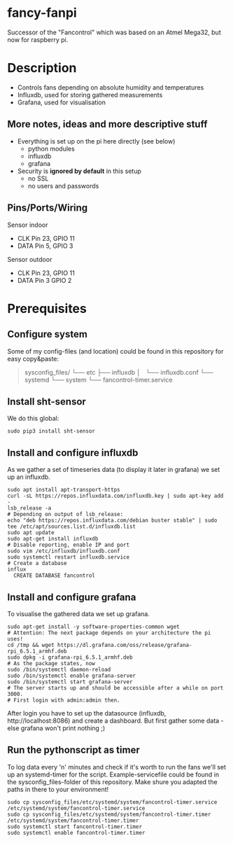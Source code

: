 # fancy-fanpi

Successor of the "Fancontrol" which was based on an Atmel Mega32, but now for raspberry pi.

# Description

* Controls fans depending on absolute humidity and temperatures
* Influxdb, used for storing gathered measurements 
* Grafana, used for visualisation

## More notes, ideas and more descriptive stuff

* Everything is set up on the pi here directly (see below)
    - python modules
    - influxdb
    - grafana
* Security is **ignored by default** in this setup
    - no SSL
    - no users and passwords
    
## Pins/Ports/Wiring

Sensor indoor
  * CLK Pin 23, GPIO 11
  * DATA Pin 5, GPIO 3
  
Sensor outdoor
  * CLK Pin 23, GPIO 11
  * DATA Pin 3 GPIO 2

# Prerequisites

## Configure system

Some of my config-files (and location) could be found in this repository for easy copy&paste:

>sysconfig_files/
└── etc
    ├── influxdb
    │   └── influxdb.conf
    └── systemd
        └── system
            └── fancontrol-timer.service

## Install sht-sensor

We do this global:

~~~
sudo pip3 install sht-sensor
~~~

## Install and configure influxdb

As we gather a set of timeseries data (to display it later in grafana) we set up an influxdb.

~~~
sudo apt install apt-transport-https
curl -sL https://repos.influxdata.com/influxdb.key | sudo apt-key add -
lsb_release -a
# Depending on output of lsb_release:
echo "deb https://repos.influxdata.com/debian buster stable" | sudo tee /etc/apt/sources.list.d/influxdb.list
sudo apt update
sudo apt-get install influxdb
# Disable reporting, enable IP and port
sudo vim /etc/influxdb/influxdb.conf
sudo systemctl restart influxdb.service
# Create a database
influx
  CREATE DATABASE fancontrol
~~~

## Install and configure grafana

To visualise the gathered data we set up grafana.

~~~
sudo apt-get install -y software-properties-common wget
# Attention: The next package depends on your architecture the pi uses!
cd /tmp && wget https://dl.grafana.com/oss/release/grafana-rpi_6.5.1_armhf.deb
sudo dpkg -i grafana-rpi_6.5.1_armhf.deb
# As the package states, now
sudo /bin/systemctl daemon-reload
sudo /bin/systemctl enable grafana-server
sudo /bin/systemctl start grafana-server
# The server starts up and should be accessible after a while on port 3000.
# First login with admin:admin then.
~~~

After login you have to set up the datasource (influxdb, http://localhost:8086) and create a dashboard.
But first gather some data - else grafana won't print nothing ;)

## Run the pythonscript as timer

To log data every 'n' minutes and check if it's worth to run the fans we'll set up an systemd-timer for the script.
Example-servicefile could be found in the sysconfig_files-folder of this repository. Make shure you adapted the
paths in there to your environment!

~~~
sudo cp sysconfig_files/etc/systemd/system/fancontrol-timer.service /etc/systemd/system/fancontrol-timer.service
sudo cp sysconfig_files/etc/systemd/system/fancontrol-timer.timer /etc/systemd/system/fancontrol-timer.timer
sudo systemctl start fancontrol-timer.timer
sudo systemctl enable fancontrol-timer.timer
~~~
